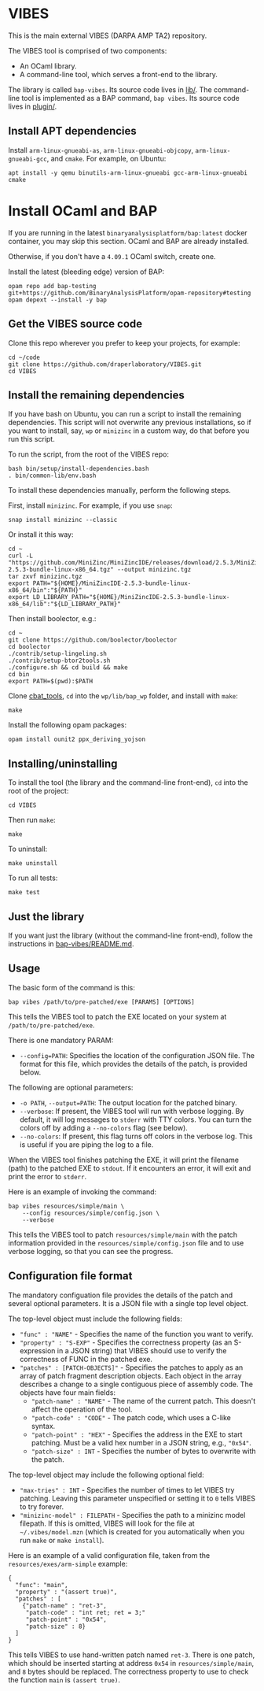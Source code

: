 # VIBES

This is the main external VIBES (DARPA AMP TA2) repository.

The VIBES tool is comprised of two components:

* An OCaml library.
* A command-line tool, which serves a front-end to the library.

The library is called `bap-vibes`. Its source code lives in [lib/](./lib).
The command-line tool is implemented as a BAP command, `bap vibes`. Its
source code lives in [plugin/](./plugin).


## Install APT dependencies

Install `arm-linux-gnueabi-as`, `arm-linux-gnueabi-objcopy`,
`arm-linux-gnueabi-gcc`, and `cmake`.  For example, on Ubuntu:

    apt install -y qemu binutils-arm-linux-gnueabi gcc-arm-linux-gnueabi cmake


# Install OCaml and BAP

If you are running in the latest `binaryanalysisplatform/bap:latest` docker
container, you may skip this section. OCaml and BAP are already installed.

Otherwise, if you don't have a `4.09.1` OCaml switch, create one.

Install the latest (bleeding edge) version of BAP:

    opam repo add bap-testing git+https://github.com/BinaryAnalysisPlatform/opam-repository#testing
    opam depext --install -y bap


## Get the VIBES source code

Clone this repo wherever you prefer to keep your projects, for example:

    cd ~/code
    git clone https://github.com/draperlaboratory/VIBES.git
    cd VIBES

## Install the remaining dependencies

If you have bash on Ubuntu, you can run a script to install the remaining
dependencies. This script will not overwrite any previous installations, so
if you want to install, say, `wp` or `minizinc` in a custom way, do that
before you run this script.

To run the script, from the root of the VIBES repo:

    bash bin/setup/install-dependencies.bash
    . bin/common-lib/env.bash

To install these dependencies manually, perform the following steps.

First, install `minizinc`. For example, if you use `snap`:

    snap install minizinc --classic

Or install it this way:

    cd ~
    curl -L "https://github.com/MiniZinc/MiniZincIDE/releases/download/2.5.3/MiniZincIDE-2.5.3-bundle-linux-x86_64.tgz" --output minizinc.tgz
    tar zxvf minizinc.tgz
    export PATH="${HOME}/MiniZincIDE-2.5.3-bundle-linux-x86_64/bin":"${PATH}"
    export LD_LIBRARY_PATH="${HOME}/MiniZincIDE-2.5.3-bundle-linux-x86_64/lib":"${LD_LIBRARY_PATH}"

Then install boolector, e.g.:

    cd ~
    git clone https://github.com/boolector/boolector
    cd boolector
    ./contrib/setup-lingeling.sh
    ./contrib/setup-btor2tools.sh
    ./configure.sh && cd build && make
    cd bin
    export PATH=$(pwd):$PATH

Clone [cbat_tools](https://github.com/draperlaboratory/cbat_tools), `cd`
into the `wp/lib/bap_wp` folder, and install with `make`:

    make

Install the following opam packages:

    opam install ounit2 ppx_deriving_yojson


## Installing/uninstalling

To install the tool (the library and the command-line front-end), `cd` into
the root of the project:

    cd VIBES

Then run `make`:

    make

To uninstall:

    make uninstall

To run all tests:

    make test


## Just the library

If you want just the library (without the command-line front-end), follow
the instructions in [bap-vibes/README.md](./bap-vibes/README.md).


## Usage

The basic form of the command is this:

    bap vibes /path/to/pre-patched/exe [PARAMS] [OPTIONS]

This tells the VIBES tool to patch the EXE located on your system at
`/path/to/pre-patched/exe`.

There is one mandatory PARAM:

* `--config=PATH`:
  Specifies the location of the configuration JSON file.  The format for this
  file, which provides the details of the patch, is provided below.

The following are optional parameters:

* `-o PATH`, `--output=PATH`:
  The output location for the patched binary.
* `--verbose`:
  If present, the VIBES tool will run with verbose logging. By default, it
  will log messages to `stderr` with TTY colors. You can turn the colors off
  by adding a `--no-colors` flag (see below).
* `--no-colors`:
  If present, this flag turns off colors in the verbose log. This is useful
  if you are piping the log to a file.

When the VIBES tool finishes patching the EXE, it will print the
filename (path) to the patched EXE to `stdout`. If it encounters an error,
it will exit and print the error to `stderr`.

Here is an example of invoking the command:

    bap vibes resources/simple/main \
        --config resources/simple/config.json \
        --verbose

This tells the VIBES tool to patch `resources/simple/main` with the patch
information provided in the `resources/simple/config.json` file and to use
verbose logging, so that you can see the progress.


## Configuration file format

The mandatory configuation file provides the details of the patch and several
optional parameters.  It is a JSON file with a single top level object.

The top-level object must include the following fields:

* `"func" : "NAME"` -
  Specifies the name of the function you want to verify.
* `"property" : "S-EXP"` -
  Specifies the correctness property (as an S-expression in a JSON string)
  that VIBES should use to verify the correctness of FUNC in the patched exe.
* `"patches" : [PATCH-OBJECTS]"` -
  Specifies the patches to apply as an array of patch fragment description
  objects.  Each object in the array describes a change to a single contiguous
  piece of assembly code.  The objects have four main fields:
  * `"patch-name" : "NAME"` - The name of the current patch. This
    doesn't affect the operation of the tool.
  * `"patch-code" : "CODE"` - The patch code, which uses a C-like syntax.
  * `"patch-point" : "HEX"` -
    Specifies the address in the EXE to start patching.  Must be a valid hex
    number in a JSON string, e.g., `"0x54"`.
  * `"patch-size" : INT` -
    Specifies the number of bytes to overwrite with the patch.

The top-level object may include the following optional field:

* `"max-tries" : INT` -
  Specifies the number of times to let VIBES try patching. Leaving this
  parameter unspecified or setting it to `0` tells VIBES to try forever.
* `"minizinc-model" : FILEPATH` -
  Specifies the path to a minizinc model filepath. If this is omitted,
  VIBES will look for the file at `~/.vibes/model.mzn` (which is created
  for you automatically when you run `make` or `make install`).

Here is an example of a valid configuration file, taken from the
`resources/exes/arm-simple` example:

```
{
  "func": "main",
  "property" : "(assert true)",
  "patches" : [
    {"patch-name" : "ret-3",
     "patch-code" : "int ret; ret = 3;"
     "patch-point" : "0x54",
     "patch-size" : 8}
  ]
}
```

This tells VIBES to use hand-written patch named `ret-3`. There is one patch,
which should be inserted starting at address `0x54` in `resources/simple/main`,
and `8` bytes should be replaced.  The correctness property to use to check
the function `main` is `(assert true)`.
